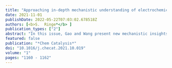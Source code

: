 ```yaml
---
title: "Approaching in-depth mechanistic understanding of electrochemical hydrogen conversion from computational simulations"
date: 2021-11-01
publishDate: 2022-05-22T07:03:02.678518Z
authors: [<b>S.  Ringe*</b> ]
publication_types: ["2"]
abstract: "In this issue, Gao and Wang present new mechanistic insights about the electrochemical hydrogen evolution and oxidation reactions on Pt(111). For this they perform micro-kinetic modeling utilizing constant potential activation barriers derived from grand-canonical density functional theory to gain insights on the origin of the Tafel slope, coverages, and rate-limiting steps."
featured: false
publication: "*Chem Catalysis*"
doi: "10.1016/j.checat.2021.10.019"
volume: "1"
pages: "1160 - 1162"
---
```


